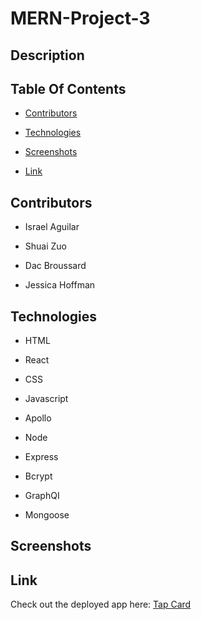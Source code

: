 # MERN-Project-3

## Description

## Table Of Contents

* [Contributors](#contributors)  

* [Technologies](#technologies)

* [Screenshots](#screenshots)

* [Link](#link)

## Contributors

* Israel Aguilar

* Shuai Zuo

* Dac Broussard

* Jessica Hoffman

## Technologies

* HTML

* React

* CSS

* Javascript

* Apollo

* Node

* Express

* Bcrypt

* GraphQI

* Mongoose


## Screenshots


## Link

Check out the deployed app here: [Tap Card](https://)
